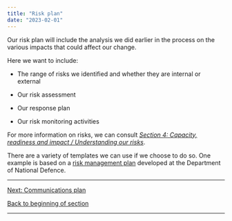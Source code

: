 ```yaml
---
title: "Risk plan"
date: "2023-02-01"
---
```


Our risk plan will include the analysis we did earlier in the process on the various impacts that could affect our change.

Here we want to include:

- The range of risks we identified and whether they are internal or external

- Our risk assessment

- Our response plan

- Our risk monitoring activities

For more information on risks, we can consult _[Section 4: Capacity, readiness and impact / Understanding our risks](/capacity-readiness-and-impact)_.

There are a variety of templates we can use if we choose to do so. One example is based on a [risk management plan](https://articles.alpha.canada.ca/uploads/sites/46/2022/11/Risk-plan-template.doc) developed at the Department of National Defence.

* * *

[Next: Communications plan](/communications-plan/)

[Back to beginning of section](/developing-our-plans/)

* * *
